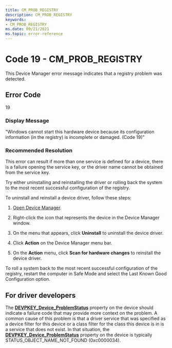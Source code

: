 ```yaml
---
title: CM_PROB_REGISTRY
description: CM_PROB_REGISTRY
keywords:
- CM_PROB_REGISTRY
ms.date: 09/21/2021
ms.topic: error-reference
---
```


# Code 19 - CM_PROB_REGISTRY

This Device Manager error message indicates that a registry problem was detected.

## Error Code

19

### Display Message

"Windows cannot start this hardware device because its configuration information (in the registry) is incomplete or damaged. (Code 19)"

### Recommended Resolution

This error can result if more than one service is defined for a device, there is a failure opening the service key, or the driver name cannot be obtained from the service key.

Try either uninstalling and reinstalling the driver or rolling back the system to the most recent successful configuration of the registry.

To uninstall and reinstall a device driver, follow these steps:

1. [Open Device Manager](using-device-manager.md).

2. Right-click the icon that represents the device in the Device Manager window.

3. On the menu that appears, click **Uninstall** to uninstall the device driver.

4. Click **Action** on the Device Manager menu bar.

5. On the **Action** menu, click **Scan for hardware changes** to reinstall the device driver.

To roll a system back to the most recent successful configuration of the registry, restart the computer in Safe Mode and select the Last Known Good Configuration option.

## For driver developers

The [**DEVPKEY_Device_ProblemStatus**](devpkey-device-problemstatus.md) property on the device should indicate a failure code that may provide more context on the problem. A common cause of this problem is that a driver service that was specified as a device filter for this device or a class filter for the class this device is in is a service that does not exist.  In that situation, the [**DEVPKEY_Device_ProblemStatus**](devpkey-device-problemstatus.md) property on the device is typically STATUS_OBJECT_NAME_NOT_FOUND (0xc0000034).  

